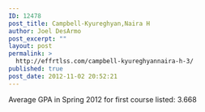 ```yaml
---
ID: 12478
post_title: Campbell-Kyureghyan,Naira H
author: Joel DesArmo
post_excerpt: ""
layout: post
permalink: >
  http://effrtlss.com/campbell-kyureghyannaira-h-3/
published: true
post_date: 2012-11-02 20:52:21
---
```

<p>Average GPA in Spring 2012 for first course listed: 3.668</p>